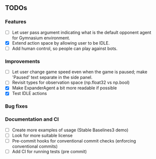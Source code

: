 ## TODOs

### Features
- [ ] Let user pass argument indicating what is the default opponent agent for Gymnasium environment.
- [x] Extend action space by allowing user to be IDLE.
- [ ] Add human control, so people can play against bots.

### Improvements
- [ ] Let user change game speed even when the game is paused; make 'Paused' text separate in the side panel.
- [ ] Revisit types for observation space (np.float32 vs np.bool)
- [x] Make ExpanderAgent a bit more readable if possible
- [x] Test IDLE actions

### Bug fixes

### Documentation and CI
- [ ] Create more examples of usage (Stable Baselines3 demo)
- [ ] Look for more suitable license
- [ ] Pre-commit hooks for conventional commit checks (enforcing conventional commits)
- [ ] Add CI for running tests (pre commit)
